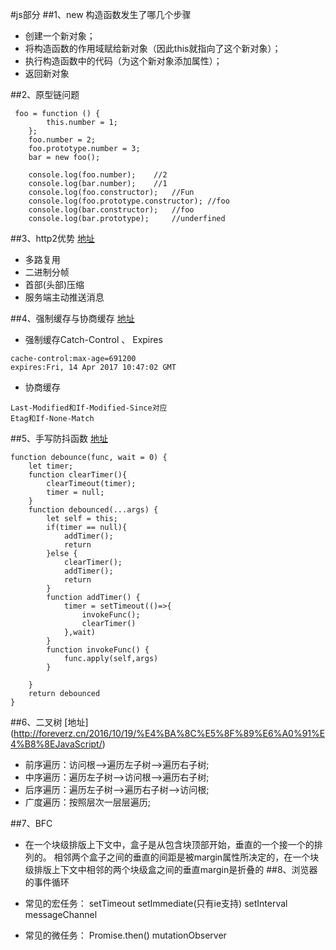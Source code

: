 #js部分
##1、new 构造函数发生了哪几个步骤
- 创建一个新对象；
- 将构造函数的作用域赋给新对象（因此this就指向了这个新对象）；
- 执行构造函数中的代码（为这个新对象添加属性）；
- 返回新对象

##2、原型链问题
```angular2html
 foo = function () {
        this.number = 1;
    };
    foo.number = 2;
    foo.prototype.number = 3;
    bar = new foo();

    console.log(foo.number);    //2
    console.log(bar.number);    //1
    console.log(foo.constructor);   //Fun
    console.log(foo.prototype.constructor); //foo
    console.log(bar.constructor);   //foo
    console.log(bar.prototype);     //underfined
```

##3、http2优势 [地址](https://mp.weixin.qq.com/s/hjxU-rjr-ISk0rzeQHAIeA)
- 多路复用
- 二进制分帧
- 首部(头部)压缩
- 服务端主动推送消息

##4、强制缓存与协商缓存 [地址](https://juejin.im/post/5b556aa8e51d451917171923#heading-11)
- 强制缓存Catch-Control 、 Expires

```angular2html
cache-control:max-age=691200
expires:Fri, 14 Apr 2017 10:47:02 GMT

```
- 协商缓存
```angular2html
Last-Modified和If-Modified-Since对应
Etag和If-None-Match

```
##5、手写防抖函数 [地址](http://www.manongjc.com/article/12402.html)

```angular2html
function debounce(func, wait = 0) {
    let timer;
    function clearTimer(){
        clearTimeout(timer);
        timer = null;
    }
    function debounced(...args) {
        let self = this;
        if(timer == null){
            addTimer();
            return
        }else {
            clearTimer();
            addTimer();
            return
        }
        function addTimer() {
            timer = setTimeout(()=>{
                invokeFunc();
                clearTimer()
            },wait)
        }
        function invokeFunc() {
            func.apply(self,args)
        }

    }
    return debounced
}
```
##6、二叉树 [地址] (http://foreverz.cn/2016/10/19/%E4%BA%8C%E5%8F%89%E6%A0%91%E4%B8%8EJavaScript/)
- 前序遍历：访问根–>遍历左子树–>遍历右子树;
- 中序遍历：遍历左子树–>访问根–>遍历右子树;
- 后序遍历：遍历左子树–>遍历右子树–>访问根;
- 广度遍历：按照层次一层层遍历;

##7、BFC
- 在一个块级排版上下文中，盒子是从包含块顶部开始，垂直的一个接一个的排列的。 相邻两个盒子之间的垂直的间距是被margin属性所决定的，在一个块级排版上下文中相邻的两个块级盒之间的垂直margin是折叠的
##8、浏览器的事件循环
- 常见的宏任务：
setTimeout
setImmediate(只有ie支持)
setInterval
messageChannel

- 常见的微任务：
Promise.then()
mutationObserver
